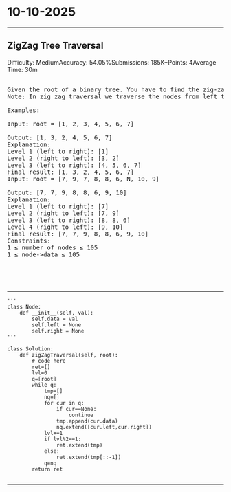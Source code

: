 # 10-10-2025
---
## ZigZag Tree Traversal
Difficulty: MediumAccuracy: 54.05%Submissions: 185K+Points: 4Average Time: 30m

<pre>

Given the root of a binary tree. You have to find the zig-zag level order traversal of the binary tree.
Note: In zig zag traversal we traverse the nodes from left to right for odd-numbered levels, and from right to left for even-numbered levels.

Examples:

Input: root = [1, 2, 3, 4, 5, 6, 7]
          
Output: [1, 3, 2, 4, 5, 6, 7]
Explanation:
Level 1 (left to right): [1]
Level 2 (right to left): [3, 2]
Level 3 (left to right): [4, 5, 6, 7]
Final result: [1, 3, 2, 4, 5, 6, 7]
Input: root = [7, 9, 7, 8, 8, 6, N, 10, 9]
 
Output: [7, 7, 9, 8, 8, 6, 9, 10] 
Explanation:
Level 1 (left to right): [7]
Level 2 (right to left): [7, 9]
Level 3 (left to right): [8, 8, 6]
Level 4 (right to left): [9, 10]
Final result: [7, 7, 9, 8, 8, 6, 9, 10]
Constraints:
1 ≤ number of nodes ≤ 105
1 ≤ node->data ≤ 105




</pre>

---
```
'''
class Node:
    def __init__(self, val):
        self.data = val
        self.left = None
        self.right = None
'''

class Solution:
    def zigZagTraversal(self, root):
        # code here
        ret=[]
        lvl=0
        q=[root]
        while q:
            tmp=[]
            nq=[]
            for cur in q:
                if cur==None:
                    continue
                tmp.append(cur.data)
                nq.extend([cur.left,cur.right])
            lvl+=1
            if lvl%2==1:
                ret.extend(tmp)
            else:
                ret.extend(tmp[::-1])
            q=nq
        return ret
        
```
---
